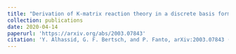 ```yaml
---
title: "Derivation of K-matrix reaction theory in a discrete basis formalism"
collection: publications
date: 2020-04-14
paperurl: 'https://arxiv.org/abs/2003.07843'
citation: 'Y. Alhassid, G. F. Bertsch, and P. Fanto, arXiv:2003.07843 (2020).'
---
```

